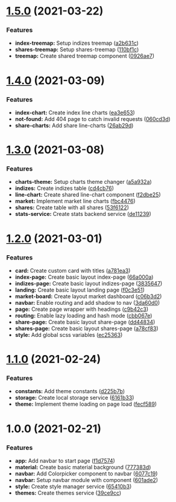 # [1.5.0](https://github.com/AG-Spiel/stats/compare/v1.4.0...v1.5.0) (2021-03-22)


### Features

* **index-treemap:** Setup indizes treemap ([a2b631c](https://github.com/AG-Spiel/stats/commit/a2b631c52482d9c97264258a1765e59b1304574a))
* **shares-treemap:** Setup shares-treemap ([110bf1c](https://github.com/AG-Spiel/stats/commit/110bf1c2f512c5587c5fe1c9d675148cfc37ef16))
* **treemap:** Create shared treemap component ([0926ae7](https://github.com/AG-Spiel/stats/commit/0926ae78cf7a4ed4815502580f4e87a60d709288))

# [1.4.0](https://github.com/AG-Spiel/stats/compare/v1.3.0...v1.4.0) (2021-03-09)


### Features

* **index-chart:** Create index line charts ([ea3e653](https://github.com/AG-Spiel/stats/commit/ea3e653a8f0195e5cb8d58eb3cc8f5e9097d9724))
* **not-found:** Add 404 page to catch invalid requests ([060cd3d](https://github.com/AG-Spiel/stats/commit/060cd3d726e2282a45175420622e69c073305502))
* **share-charts:** Add share line-charts ([26ab29d](https://github.com/AG-Spiel/stats/commit/26ab29dab52e2c809e1432add25dc0e910658e08))

# [1.3.0](https://github.com/AG-Spiel/stats/compare/v1.2.0...v1.3.0) (2021-03-08)


### Features

* **charts-theme:** Setup charts theme changer ([a5a932a](https://github.com/AG-Spiel/stats/commit/a5a932a287478d1d91aface8a7760b6808e3faca))
* **indizes:** Create indizes table ([cd4cb76](https://github.com/AG-Spiel/stats/commit/cd4cb76065f40e08e79c8e8f7274827770fe86f8))
* **line-chart:** Create shared line-chart component ([f2dbe25](https://github.com/AG-Spiel/stats/commit/f2dbe25729dfaba8b521ee7dfdfe92bd4dc68698))
* **market:** Implement market line charts ([fbc4476](https://github.com/AG-Spiel/stats/commit/fbc4476737a8a983d2b5a1b77bfef33a2c15de54))
* **shares:** Create table with all shares ([53f6122](https://github.com/AG-Spiel/stats/commit/53f61220f4280995ddce56de1fb73acb42dbdc81))
* **stats-service:** Create stats backend service ([de11239](https://github.com/AG-Spiel/stats/commit/de1123913b896f2ce7d46e0f826da649fe535c91))

# [1.2.0](https://github.com/AG-Spiel/stats/compare/v1.1.0...v1.2.0) (2021-03-01)


### Features

* **card:** Create custom card with titles ([a781ea3](https://github.com/AG-Spiel/stats/commit/a781ea31e804ce1c02e96f1d1afae96c7c2c0793))
* **index-page:** Create basic layout index-page ([66a000a](https://github.com/AG-Spiel/stats/commit/66a000ab66c03341cc1aad364f49ce4761402672))
* **indizes-page:** Create basic layout indizes-page ([3835647](https://github.com/AG-Spiel/stats/commit/3835647d1e1fc1152a82e0e310a36dab48c9a13f))
* **landing:** Create basic layout landing page ([f0c3e51](https://github.com/AG-Spiel/stats/commit/f0c3e51bda6a8722c2883f75f9deff48175ba13c))
* **market-board:** Create layout market dashboard ([c06b3d2](https://github.com/AG-Spiel/stats/commit/c06b3d27e1c836e8bf3feac179e0db7da4b53512))
* **navbar:** Enable routing and add shadow to nav ([3da60d0](https://github.com/AG-Spiel/stats/commit/3da60d0f5b11af547858ea7db9c1f3aba8a1e8d3))
* **page:** Create page wrapper with headings ([c9b42c3](https://github.com/AG-Spiel/stats/commit/c9b42c3bdc10a79e5e116f87eb9214b4e50232bd))
* **routing:** Enable lazy loading and hash mode ([cbb067e](https://github.com/AG-Spiel/stats/commit/cbb067e1f174e6f3e81e76231ffeb4c2f4d8ca4b))
* **share-page:** Create basic layout share-page ([dd44834](https://github.com/AG-Spiel/stats/commit/dd44834d20f9279f63d834f58707ae729d965979))
* **shares-page:** Create basic layout shares-page ([a78cf83](https://github.com/AG-Spiel/stats/commit/a78cf833e96d449eb5432caf36eb67e8a6f0b691))
* **style:** Add global scss variables ([ec25363](https://github.com/AG-Spiel/stats/commit/ec25363c804b5a871c9734a339218c7ef969745c))

# [1.1.0](https://github.com/AG-Spiel/stats/compare/v1.0.0...v1.1.0) (2021-02-24)


### Features

* **constants:** Add theme constants ([d225b7b](https://github.com/AG-Spiel/stats/commit/d225b7b4fa2589346376ba6e13162ae817dbf969))
* **storage:** Create local storage service ([6161b33](https://github.com/AG-Spiel/stats/commit/6161b33eff83ff6fa8d484c9b5fc4f4c97f93e5f))
* **theme:** Implement theme loading on page load ([fecf589](https://github.com/AG-Spiel/stats/commit/fecf589997f86f56a1d7533de69fc8061976e41c))

# 1.0.0 (2021-02-21)


### Features

* **app:** Add navbar to start page ([f1d7574](https://github.com/AG-Spiel/stats/commit/f1d7574e95dedfaa00ccc5e716f6293a097b5896))
* **material:** Create basic material background ([777383d](https://github.com/AG-Spiel/stats/commit/777383d89da0a7b780b20f85e6bdcb0aead7c67b))
* **navbar:** Add Colorpicker component to navbar ([6077c19](https://github.com/AG-Spiel/stats/commit/6077c1985b4556f49af3b3371e8006577086197e))
* **navbar:** Setup navbar module with component ([601ade2](https://github.com/AG-Spiel/stats/commit/601ade253ca23608ece01d9774392a0ebc3f4ca7))
* **style:** Create style manager service ([65410b3](https://github.com/AG-Spiel/stats/commit/65410b3f61fc335eab5681b924d6d107f2623d12))
* **themes:** Create themes service ([39ce9cc](https://github.com/AG-Spiel/stats/commit/39ce9cc3642015c8d1861e950ddc724d6c42e09b))
